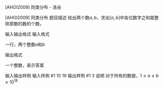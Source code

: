 



[AHOI2009] 同类分布 - 洛谷














[AHOI2009] 同类分布
题目描述
给出两个数$a,b$，求出$[a,b]$中各位数字之和能整除原数的数的个数。

输入输出格式
输入格式

一行，两个整数$a$和$b$

输出格式

一个整数，表示答案

输入输出样例
输入样例 #1
10 19
输出样例 #1
3
说明
对于所有的数据，$1 ≤ a ≤ b ≤ 10^{18}$







